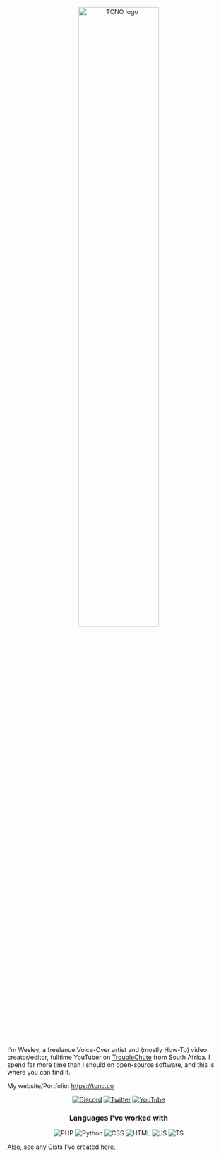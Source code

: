 <p align="center">
  <a href="https://tcno.co"><img src="https://i.imgur.com/ppB9LNC.png" alt="TCNO logo" width="60%"></a>
</p>
  
I'm Wesley, a freelance Voice-Over artist and (mostly How-To) video creator/editor, fulltime YouTuber on [TroubleChute](https://www.youtube.com/TroubleChute) from South Africa.
I spend far more time than I should on open-source software, and this is where you can find it.

My website/Portfolio: https://tcno.co
<p align="center">
 <a href="https://s.tcno.co/AccSwitcherDiscord"><img src="https://img.shields.io/badge/Discord-100000?style=for-the-badge&logo=discord&logoColor=white" alt="Discord"></a>
  <a href="https://twitter.com/TCNOco"><img src="https://img.shields.io/badge/Twitter-1DA1F2?style=for-the-badge&logo=twitter&logoColor=white" alt="Twitter"></a>
  <a href="https://youtube.com/TroubleChute"><img src="https://img.shields.io/badge/YouTube-FF0000?style=for-the-badge&logo=youtube&logoColor=white" alt="YouTube"></a>
</p>

<h3 align="center">Languages I've worked with</h3>
<p align="center">
  <img src="https://img.shields.io/badge/AutoHotkey-4FBB4F?style=for-the-badge&logo=autohotkey&logoColor=white" alt="PHP">
  <img src="https://img.shields.io/badge/Python-3776AB?style=for-the-badge&logo=python&logoColor=white" alt="Python">
  <img src="https://img.shields.io/badge/CSS-239120?&style=for-the-badge&logo=css3&logoColor=white" alt="CSS">
  <img src="https://img.shields.io/badge/HTML5-E34F26?style=for-the-badge&logo=html5&logoColor=white" alt="HTML">
  <img src="https://img.shields.io/badge/JavaScript-323330?style=for-the-badge&logo=javascript&logoColor=F7DF1E" alt="JS">
  <img src="https://badges.frapsoft.com/typescript/code/typescript-125x28.png?v=101" alt="TS">
</p>


Also, see any Gists I've created [here](https://gist.github.com/Joniii11).
